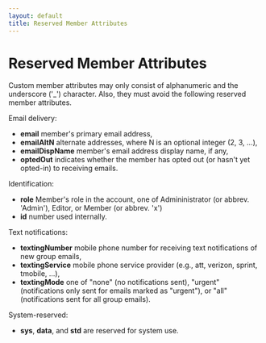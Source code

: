 ```yaml
---
layout: default
title: Reserved Member Attributes
---
```


# Reserved Member Attributes

Custom member attributes may only consist of alphanumeric and the
underscore ('_') character.  Also, they must avoid the following
reserved member attributes.

Email delivery:

*  **email**  member's primary email address,
*  **emailAltN** alternate addresses, where N is an optional integer (2, 3, ...),
*  **emailDispName** member's email address display name, if any,
*  **optedOut** indicates whether the member has opted out (or hasn't yet opted-in) to receiving emails.

Identification:

*  **role** Member's role in the account, one of Admininistrator (or abbrev. 'Admin'), 
   Editor, or Member (or abbrev. 'x')
*  **id**   number used internally.

Text notifications:

*  **textingNumber**  mobile phone number for receiving text notifications of new group emails,
*  **textingService** mobile phone service provider
    (e.g., att, verizon, sprint, tmobile, ...),
*  **textingMode** one of "none" (no notifications sent), "urgent"
    (notifications only sent for emails marked as "urgent"), or "all"
    (notifications sent for all group emails).

System-reserved:

* **sys**, **data**, and **std** are reserved for system use.
